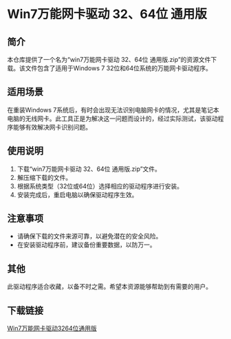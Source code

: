 # Win7万能网卡驱动 32、64位 通用版

## 简介
本仓库提供了一个名为“win7万能网卡驱动 32、64位 通用版.zip”的资源文件下载。该文件包含了适用于Windows 7 32位和64位系统的万能网卡驱动程序。

## 适用场景
在重装Windows 7系统后，有时会出现无法识别电脑网卡的情况，尤其是笔记本电脑的无线网卡。此工具正是为解决这一问题而设计的，经过实际测试，该驱动程序能够有效解决网卡识别问题。

## 使用说明
1. 下载“win7万能网卡驱动 32、64位 通用版.zip”文件。
2. 解压缩下载的文件。
3. 根据系统类型（32位或64位）选择相应的驱动程序进行安装。
4. 安装完成后，重启电脑以确保驱动程序生效。

## 注意事项
- 请确保下载的文件来源可靠，以避免潜在的安全风险。
- 在安装驱动程序前，建议备份重要数据，以防万一。

## 其他
此驱动程序适合收藏，以备不时之需。希望本资源能够帮助到有需要的用户。

## 下载链接

[Win7万能网卡驱动3264位通用版](https://pan.quark.cn/s/c302a7e635b7)